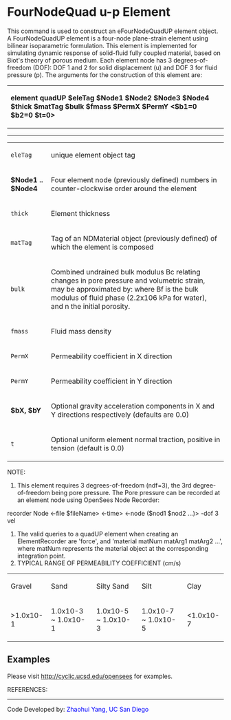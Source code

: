 # FourNodeQuad u-p Element

<p>This command is used to construct an eFourNodeQuadUP element object.
A FourNodeQuadUP element is a four-node plane-strain element using
bilinear isoparametric formulation. This element is implemented for
simulating dynamic response of solid-fluid fully coupled material, based
on Biot's theory of porous medium. Each element node has 3
degrees-of-freedom (DOF): DOF 1 and 2 for solid displacement (u) and DOF
3 for fluid pressure (p). The arguments for the construction of this
element are:</p>
<table>
<tbody>
<tr class="odd">
<td><p><strong>element quadUP $eleTag $Node1 $Node2 $Node3 $Node4 $thick
$matTag $bulk $fmass $PermX $PermY &lt;$b1=0 $b2=0
$t=0&gt;</strong></p></td>
</tr>
</tbody>
</table>
<hr />
<table>
<tbody>
<tr class="odd">
<td><code class="parameter-table-variable">eleTag</code></td>
<td><p>unique element object tag</p></td>
</tr>
<tr class="even">
<td><p><strong>$Node1 .. $Node4</strong></p></td>
<td><p>Four element node (previously defined) numbers in
counter-clockwise order around the element</p></td>
</tr>
<tr class="odd">
<td><code class="parameter-table-variable">thick</code></td>
<td><p>Element thickness</p></td>
</tr>
<tr class="even">
<td><code class="parameter-table-variable">matTag</code></td>
<td><p>Tag of an NDMaterial object (previously defined) of which the
element is composed</p></td>
</tr>
<tr class="odd">
<td><code class="parameter-table-variable">bulk</code></td>
<td><p>Combined undrained bulk modulus Bc relating changes in pore
pressure and volumetric strain, may be approximated by: where Bf is the
bulk modulus of fluid phase (2.2x106 kPa for water), and n the initial
porosity.</p></td>
</tr>
<tr class="even">
<td><code class="parameter-table-variable">fmass</code></td>
<td><p>Fluid mass density</p></td>
</tr>
<tr class="odd">
<td><code class="parameter-table-variable">PermX</code></td>
<td><p>Permeability coefficient in X direction</p></td>
</tr>
<tr class="even">
<td><code class="parameter-table-variable">PermY</code></td>
<td><p>Permeability coefficient in Y direction</p></td>
</tr>
<tr class="odd">
<td><p><strong>$bX, $bY</strong></p></td>
<td><p>Optional gravity acceleration components in X and Y directions
respectively (defaults are 0.0)</p></td>
</tr>
<tr class="even">
<td><code class="parameter-table-variable">t</code></td>
<td><p>Optional uniform element normal traction, positive in tension
(default is 0.0)</p></td>
</tr>
</tbody>
</table>
<p>NOTE:</p>
<ol>
<li>This element requires 3 degrees-of-freedom (ndf=3), the 3rd
degree-of-freedom being pore pressure. The Pore pressure can be recorded
at an element node using OpenSees Node Recorder:</li>
</ol>
<p>recorder Node &lt;-file $fileName&gt; &lt;-time&gt; &lt;-node ($nod1
$nod2 …)&gt; -dof 3 vel</p>
<ol>
<li>The valid queries to a quadUP element when creating an
ElementRecorder are 'force', and 'material matNum matArg1 matArg2 ...',
where matNum represents the material object at the corresponding
integration point.</li>
<li>TYPICAL RANGE OF PERMEABILITY COEFFICIENT (cm/s)</li>
</ol>
<table>
<tbody>
<tr class="odd">
<td><p>Gravel</p></td>
<td><p>Sand</p></td>
<td><p>Silty Sand</p></td>
<td><p>Silt</p></td>
<td><p>Clay</p></td>
</tr>
<tr class="even">
<td><p>&gt;1.0x10-1</p></td>
<td><p>1.0x10-3 ~ 1.0x10-1</p></td>
<td><p>1.0x10-5 ~ 1.0x10-3</p></td>
<td><p>1.0x10-7 ~ 1.0x10-5</p></td>
<td><p>&lt;1.0x10-7</p></td>
</tr>
</tbody>
</table>

## Examples

<p>Please visit <a
href="http://cyclic.ucsd.edu/opensees">http://cyclic.ucsd.edu/opensees</a>
for examples.</p>
<p>REFERENCES:</p>
<hr />
<p>Code Developed by: <span style="color:blue"> Zhaohui Yang, UC
San Diego</span></p>

